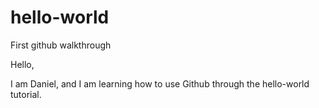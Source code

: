 # hello-world
First github walkthrough

Hello,

I am Daniel, and I am learning how to use Github through the hello-world tutorial.
